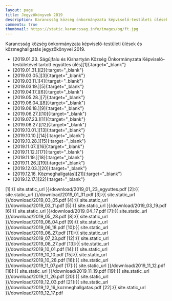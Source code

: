 ```yaml
---
layout: page
title: Jegyzőkönyvek 2019
description: Karancsság község önkormányzata képviselő-testületi ülések és közmeghallgatás jegyzőkönyvei 2019.
comments: true
thumbnail: https://static.karancssag.info/images/og/ft.jpg
---
```


Karancsság község önkormányzata képviselő-testületi ülések és közmeghallgatás jegyzőkönyvei 2019.

+ [2019.01.23. Ságújfalu és Kishartyán Község Önkormányzata Képviselő-testületével tartott együttes ülés][1]{:target="_blank"}
+ [2019.01.31.][2]{:target="_blank"}
+ [2019.03.05.][3]{:target="_blank"}
+ [2019.03.11.][4]{:target="_blank"}
+ [2019.03.19.][5]{:target="_blank"}
+ [2019.04.17.][6]{:target="_blank"}
+ [2019.05.28.][7]{:target="_blank"}
+ [2019.06.04.][8]{:target="_blank"}
+ [2019.06.18.][9]{:target="_blank"}
+ [2019.06.27.][10]{:target="_blank"}
+ [2019.07.23.][11]{:target="_blank"}
+ [2019.08.27.][12]{:target="_blank"}
+ [2019.10.01.][13]{:target="_blank"}
+ [2019.10.10.][14]{:target="_blank"}
+ [2019.10.28.][15]{:target="_blank"}
+ [2019.11.07.][16]{:target="_blank"}
+ [2019.11.12.][17]{:target="_blank"}
+ [2019.11.19.][18]{:target="_blank"}
+ [2019.11.26.][19]{:target="_blank"}
+ [2019.12.03.][20]{:target="_blank"}
+ [2019.12.16. Közmeghallgatás][21]{:target="_blank"}
+ [2019.12.17.][22]{:target="_blank"}

[1]:{{ site.static_url }}/download/2019_01_23_egyuttes.pdf
[2]:{{ site.static_url }}/download/2019_01_31.pdf
[3]:{{ site.static_url }}/download/2019_03_05.pdf
[4]:{{ site.static_url }}/download/2019_03_11.pdf
[5]:{{ site.static_url }}/download/2019_03_19.pdf
[6]:{{ site.static_url }}/download/2019_04_17.pdf
[7]:{{ site.static_url }}/download/2019_05_28.pdf
[8]:{{ site.static_url }}/download/2019_06_04.pdf
[9]:{{ site.static_url }}/download/2019_06_18.pdf
[10]:{{ site.static_url }}/download/2019_06_27.pdf
[11]:{{ site.static_url }}/download/2019_07_23.pdf
[12]:{{ site.static_url }}/download/2019_08_27.pdf
[13]:{{ site.static_url }}/download/2019_10_01.pdf
[14]:{{ site.static_url }}/download/2019_10_10.pdf
[15]:{{ site.static_url }}/download/2019_10_28.pdf
[16]:{{ site.static_url }}/download/2019_11_07.pdf
[17]:{{ site.static_url }}/download/2019_11_12.pdf
[18]:{{ site.static_url }}/download/2019_11_19.pdf
[19]:{{ site.static_url }}/download/2019_11_26.pdf
[20]:{{ site.static_url }}/download/2019_12_03.pdf
[21]:{{ site.static_url }}/download/2019_12_16_kozmeghallgatas.pdf
[22]:{{ site.static_url }}/download/2019_12_17.pdf